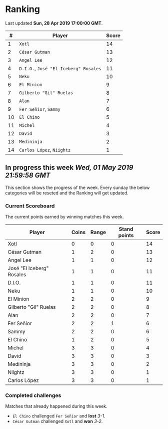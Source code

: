 # Ranking

Last updated **Sun, 28 Apr 2019 17:00:00 GMT**.

|#|Player|Score|
|-|------|-----|
|1|`Xotl`|14|
|2|`César Gutman`|13|
|3|`Angel Lee`|12|
|4|`D.I.O.`, `José "El Iceberg" Rosales`|11|
|5|`Neku`|10|
|6|`El Minion`|9|
|7|`Gilberto "Gil" Ruelas`|8|
|8|`Alan`|7|
|9|`Fer Señior`, `Sammy`|6|
|10|`El Chino`|5|
|11|`Michel`|4|
|12|`David`|3|
|13|`Medininja`|2|
|14|`Carlos López`, `Niightz`|1|

## In progress this week *Wed, 01 May 2019 21:59:58 GMT*
This section shows the progress of the week. Every sunday the below categories will be reseted and the Ranking will get updated.

### Current Scoreboard
The current points earned by winning matches this week.

|Player|Coins|Range|Stand points|Score|
|------|-----|-----|------------|-----|
|Xotl|0|0|0|14|
|César Gutman|1|2|0|13|
|Angel Lee|1|1|0|12|
|José "El Iceberg" Rosales|1|1|0|11|
|D.I.O.|1|1|0|11|
|Neku|1|1|0|10|
|El Minion|2|2|0|9|
|Gilberto "Gil" Ruelas|2|2|0|8|
|Alan|2|2|0|7|
|Fer Señior|2|2|1|6|
|Sammy|2|2|0|6|
|El Chino|1|2|0|5|
|Michel|3|3|0|4|
|David|3|3|0|3|
|Medininja|3|3|0|2|
|Niightz|3|3|0|1|
|Carlos López|3|3|0|1|

### Completed challenges
Matches that already happened during this week.

* `El Chino` challenged `Fer Señior` and **lost** *3-1*.
* `César Gutman` challenged `Xotl` and **won** *3-2*.
